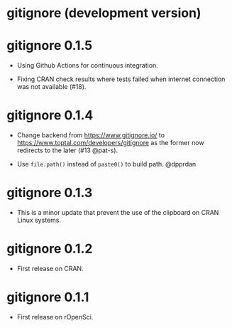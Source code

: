 # gitignore (development version)

# gitignore 0.1.5

* Using Github Actions for continuous integration.

* Fixing CRAN check results where tests failed when internet connection was not available (#18).

# gitignore 0.1.4

* Change backend from https://www.gitignore.io/ to  https://www.toptal.com/developers/gitignore as the former now redirects to the later (#13 @pat-s).

* Use  `file.path()` instead of `paste0()` to build path. @dpprdan 

# gitignore 0.1.3

* This is a minor update that prevent the use of the clipboard on CRAN Linux systems.

# gitignore 0.1.2

* First release on CRAN.

# gitignore 0.1.1

* First release on rOpenSci.
